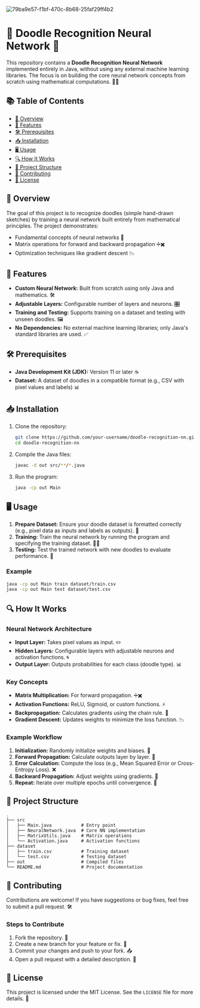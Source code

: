 ![79ba9e57-f1bf-470c-8b68-25faf29ff4b2](https://github.com/user-attachments/assets/621b7495-25bb-4907-86c7-285c4ec6da06)


# 🌟 Doodle Recognition Neural Network 🎨

This repository contains a **Doodle Recognition Neural Network** implemented entirely in Java, without using any external machine learning libraries. The focus is on building the core neural network concepts from scratch using mathematical computations. 🧠✨

## 📚 Table of Contents
- [🎯 Overview](#-overview)
- [🚀 Features](#-features)
- [🛠 Prerequisites](#-prerequisites)
- [📥 Installation](#-installation)
- [🖥️ Usage](#%EF%B8%8F-usage)
- [🔍 How It Works](#-how-it-works)
- [📂 Project Structure](#-project-structure)
- [🤝 Contributing](#-contributing)
- [📜 License](#-license)

## 🎯 Overview
The goal of this project is to recognize doodles (simple hand-drawn sketches) by training a neural network built entirely from mathematical principles. The project demonstrates:
- Fundamental concepts of neural networks 🧩
- Matrix operations for forward and backward propagation ➗✖️
- Optimization techniques like gradient descent 📉

## 🚀 Features
- **Custom Neural Network:** Built from scratch using only Java and mathematics. 🛠️
- **Adjustable Layers:** Configurable number of layers and neurons. 🎛️
- **Training and Testing:** Supports training on a dataset and testing with unseen doodles. 🖼️
- **No Dependencies:** No external machine learning libraries; only Java's standard libraries are used. ✅

## 🛠 Prerequisites
- **Java Development Kit (JDK):** Version 11 or later ☕
- **Dataset:** A dataset of doodles in a compatible format (e.g., CSV with pixel values and labels) 📊

## 📥 Installation
1. Clone the repository:
   ```bash
   git clone https://github.com/your-username/doodle-recognition-nn.git
   cd doodle-recognition-nn
   ```
2. Compile the Java files:
   ```bash
   javac -d out src/**/*.java
   ```
3. Run the program:
   ```bash
   java -cp out Main
   ```

## 🖥️ Usage
1. **Prepare Dataset:** Ensure your doodle dataset is formatted correctly (e.g., pixel data as inputs and labels as outputs). 📝
2. **Training:** Train the neural network by running the program and specifying the training dataset. 🏋️‍♂️
3. **Testing:** Test the trained network with new doodles to evaluate performance. 🎯

### Example
```bash
java -cp out Main train dataset/train.csv
java -cp out Main test dataset/test.csv
```

## 🔍 How It Works
### Neural Network Architecture
- **Input Layer:** Takes pixel values as input. ✏️
- **Hidden Layers:** Configurable layers with adjustable neurons and activation functions. 🌀
- **Output Layer:** Outputs probabilities for each class (doodle type). 📊

### Key Concepts
- **Matrix Multiplication:** For forward propagation. ➗✖️
- **Activation Functions:** ReLU, Sigmoid, or custom functions. ⚡
- **Backpropagation:** Calculates gradients using the chain rule. 🔄
- **Gradient Descent:** Updates weights to minimize the loss function. 📉

### Example Workflow
1. **Initialization:** Randomly initialize weights and biases. 🎲
2. **Forward Propagation:** Calculate outputs layer by layer. 🧩
3. **Error Calculation:** Compute the loss (e.g., Mean Squared Error or Cross-Entropy Loss). ❌
4. **Backward Propagation:** Adjust weights using gradients. 🔧
5. **Repeat:** Iterate over multiple epochs until convergence. 🔁

## 📂 Project Structure
```
.
├── src
│   ├── Main.java           # Entry point
│   ├── NeuralNetwork.java  # Core NN implementation
│   ├── MatrixUtils.java    # Matrix operations
│   └── Activation.java     # Activation functions
├── dataset
│   ├── train.csv           # Training dataset
│   └── test.csv            # Testing dataset
├── out                     # Compiled files
└── README.md               # Project documentation
```

## 🤝 Contributing
Contributions are welcome! If you have suggestions or bug fixes, feel free to submit a pull request. 🛠️

### Steps to Contribute
1. Fork the repository. 🍴
2. Create a new branch for your feature or fix. 🌿
3. Commit your changes and push to your fork. 📤
4. Open a pull request with a detailed description. 📝

## 📜 License
This project is licensed under the MIT License. See the `LICENSE` file for more details. 📄
